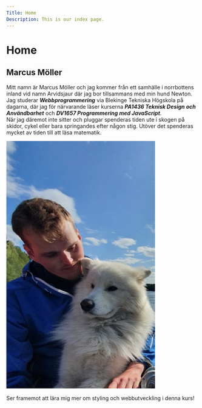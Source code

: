 ```yaml
---
Title: Home
Description: This is our index page.
---
```


Home
==========================

Marcus Möller
----------------

Mitt namn är Marcus Möller och jag kommer från ett samhälle i norrbottens inland vid namn Arvidsjaur där jag bor tillsammans med min hund Newton. Jag studerar ***Webbprogrammering*** via Blekinge Tekniska Högskola på dagarna, där jag för närvarande läser kurserna ***PA1436 Teknisk Design och Användbarhet*** och ***DV1657 Programmering med JavaScript***.   
När jag däremot inte sitter och pluggar spenderas tiden ute i skogen på skidor, cykel eller bara springandes efter någon stig. Utöver det spenderas mycket av tiden till att läsa matematik.

![me](assets/img/me.jpg "Marcus Möller" )

Ser framemot att lära mig mer om styling och webbutveckling i denna kurs!



<!-- The source for this page is in `content/index.md`.

This is a sample home page written in markdown with some frontmatter defined. -->
